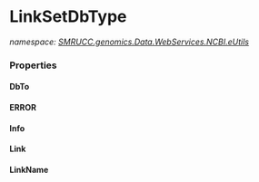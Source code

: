 ﻿# LinkSetDbType
_namespace: [SMRUCC.genomics.Data.WebServices.NCBI.eUtils](./index.md)_






### Properties

#### DbTo

#### ERROR

#### Info

#### Link

#### LinkName

